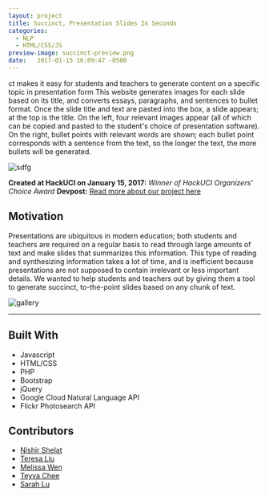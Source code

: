 ```yaml
---
layout: project
title: Succinct, Presentation Slides In Seconds
categories:
  - NLP
  - HTML/CSS/JS
preview-image: succinct-preview.png
date:   2017-01-15 16:09:47 -0500
---
```


ct makes it easy for students and teachers to generate content on a specific topic in presentation form <!--more-->
This website generates images for each slide based on its title, and converts essays, paragraphs, and sentences to bullet format. Once the slide title and text are pasted into the box, a slide appears; at the top is the title. On the left, four relevant images appear (all of which can be copied and pasted to the student's choice of presentation software). On the right, bullet points with relevant words are shown; each bullet point corresponds with a sentence from the text, so the longer the text, the more bullets will be generated.

![sdfg](https://cloud.githubusercontent.com/assets/22107628/26423795/e00846ba-4083-11e7-9ea2-c0cbcf568ad4.jpg)

**Created at HackUCI on January 15, 2017:** *Winner of HackUCI Organizers' Choice Award*
**Devpost:** [Read more about our project here](https://devpost.com/software/succinct-9wx5mz)  


## Motivation
Presentations are ubiquitous in modern education; both students and teachers are required on a regular basis to read through large amounts of text and make slides that summarizes this information. This type of reading and synthesizing information takes a lot of time, and is inefficient because presentations are not supposed to contain irrelevant or less important details. We wanted to help students and teachers out by giving them a tool to generate succinct, to-the-point slides based on any chunk of text.

![gallery](https://cloud.githubusercontent.com/assets/22107628/26423796/e011034a-4083-11e7-92b3-d6cc41b818cf.jpg)

---

## Built With
- Javascript
- HTML/CSS
- PHP
- Bootstrap
- jQuery
- Google Cloud Natural Language API
- Flickr Photosearch API

## Contributors
- [Nishir Shelat](http://nishirshelat.com)
- [Teresa Liu](http://teresaliu.com)
- [Melissa Wen](https://github.com/melissajwen)
- [Teyva Chee](https://github.com/chee98)
- [Sarah Lu](https://github.com/sarah-lu102)

